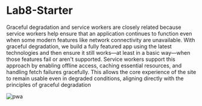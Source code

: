 # Lab8-Starter
Graceful degradation and service workers are closely related because service workers help ensure that an application continues to function even when some modern features like network connectivity are unavailable. With graceful degradation, we build a fully featured app using the latest technologies and then ensure it still works—at least in a basic way—when those features fail or aren't supported. Service workers support this approach by enabling offline access, caching essential resources, and handling fetch failures gracefully. This allows the core experience of the site to remain usable even in degraded conditions, aligning directly with the principles of graceful degradation

![pwa](https://github.com/user-attachments/assets/27b9c010-8409-4caa-b802-315befb91a6a)
